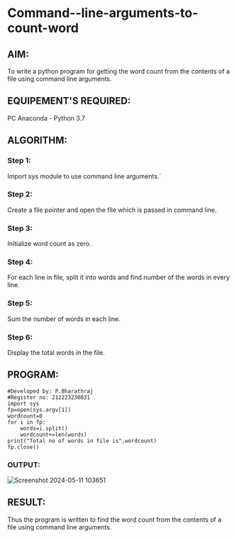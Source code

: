 # Command--line-arguments-to-count-word
## AIM:
To write a python program for getting the word count from the contents of a file using command line arguments.
## EQUIPEMENT'S REQUIRED: 
PC
Anaconda - Python 3.7
## ALGORITHM: 
### Step 1:
Import sys module to use command line arguments.`

### Step 2: 
 Create a file pointer and open the file which is passed in command line.
### Step 3: 
Initialize word count as zero.
### Step 4:  
For each line in file, split it into words and find number of the words in every line.
### Step 5: 
Sum the number of words in each line.
### Step 6: 
Display the total words in the file.
## PROGRAM:
```
#Developed by: P.Bharathraj
#Register no: 212223230031
import sys
fp=open(sys.argv[1])
wordcount=0
for i in fp:
    words=i.split()
    wordcount+=len(words)
print("Total no of words in file is",wordcount)
fp.close()
```

### OUTPUT:
![Screenshot 2024-05-11 103651](https://github.com/Bharathraj2006/Command--line-arguments-to-count-word/assets/152376845/cfe338c1-0573-4e54-a700-f624188f6f6a)

## RESULT:
Thus the program is written to find the word count from the contents of a file using command line arguments.
